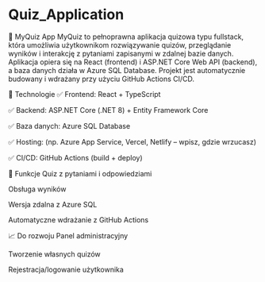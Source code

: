 # Quiz_Application
🧠 MyQuiz App
MyQuiz to pełnoprawna aplikacja quizowa typu fullstack, która umożliwia użytkownikom rozwiązywanie quizów, przeglądanie wyników i interakcję z pytaniami zapisanymi w zdalnej bazie danych. Aplikacja opiera się na React (frontend) i ASP.NET Core Web API (backend), a baza danych działa w Azure SQL Database. Projekt jest automatycznie budowany i wdrażany przy użyciu GitHub Actions CI/CD.

🔧 Technologie
✅ Frontend: React + TypeScript

✅ Backend: ASP.NET Core (.NET 8) + Entity Framework Core

✅ Baza danych: Azure SQL Database

✅ Hosting: (np. Azure App Service, Vercel, Netlify – wpisz, gdzie wrzucasz)

✅ CI/CD: GitHub Actions (build + deploy)

📌 Funkcje
 Quiz z pytaniami i odpowiedziami

 Obsługa wyników

 Wersja zdalna z Azure SQL

 Automatyczne wdrażanie z GitHub Actions


 📈 Do rozwoju
 Panel administracyjny

 Tworzenie własnych quizów

 Rejestracja/logowanie użytkownika